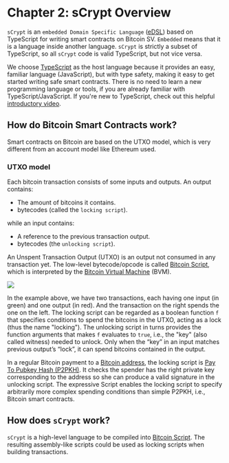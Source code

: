 # Chapter 2: sCrypt Overview

`sCrypt` is an `embedded Domain Specific Language` ([eDSL](https://en.wikipedia.org/wiki/Domain-specific_language#External_and_Embedded_Domain_Specific_Languages)) based on TypeScript for writing smart contracts on Bitcoin SV. `Embedded` means that it is a language inside another language. `sCrypt` is strictly a subset of TypeScript, so all `sCrypt` code is valid TypeScript, but not vice versa.

We choose [TypeScript](https://www.typescriptlang.org) as the host language because it provides an easy, familiar language (JavaScript), but with type safety, making it easy to get started writing safe smart contracts. There is no need to learn a new programming language or tools, if you are already familiar with TypeScript/JavaScript.
If you're new to TypeScript, check out this helpful [introductory video](https://www.youtube.com/watch?v=ahCwqrYpIuM).


## How do Bitcoin Smart Contracts work?

Smart contracts on Bitcoin are based on the UTXO model, which is very different from an account model like Ethereum used.

### UTXO model

Each bitcoin transaction consists of some inputs and outputs.
An output contains:

- The amount of bitcoins it contains.
- bytecodes (called the `locking script`).

while an input contains:
- A reference to the previous transaction output.
- bytecodes (the `unlocking script`).

An Unspent Transaction Output (UTXO) is an output not consumed in any transaction yet. The low-level bytecode/opcode is called [Bitcoin Script](https://wiki.bitcoinsv.io/index.php/Script), which is interpreted by the [Bitcoin Virtual Machine](https://xiaohuiliu.medium.com/introduction-to-bitcoin-smart-contracts-9c0ea37dc757) (BVM).

![](https://docs.scrypt.io/assets/images/utxo-a4cf31c29158072cdfbfae3366522ba5.jpg)

In the example above, we have two transactions, each having one input (in green) and one output (in red). And the transaction on the right spends the one on the left.
The locking script can be regarded as a boolean function `f` that specifies conditions to spend the bitcoins in the UTXO, acting as a lock (thus the name "locking").
The unlocking script in turns provides the function arguments that makes `f` evaluates to `true`, i.e., the "key" (also called witness) needed to unlock.
Only when the “key” in an input matches previous output’s “lock”, it can spend bitcoins contained in the output.

In a regular Bitcoin payment to a [Bitcoin address](https://wiki.bitcoinsv.io/index.php/Bitcoin_address), the locking script is [Pay To Pubkey Hash (P2PKH)](https://learnmeabitcoin.com/technical/p2pkh). It checks the spender has the right private key corresponding to the address so she can produce a valid signature in the unlocking script. The expressive Script enables the locking script to specify arbitrarily more complex spending conditions than simple P2PKH, i.e., Bitcoin smart contracts.

## How does `sCrypt` work?

`sCrypt` is a high-level language to be compiled into [Bitcoin Script](https://wiki.bitcoinsv.io/index.php/Script). The resulting assembly-like scripts could be used as locking scripts when building transactions.